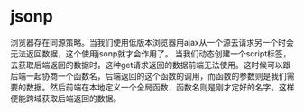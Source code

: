 # jsonp
浏览器存在同源策略。当我们使用低版本浏览器用ajax从一个源去请求另一个时会无法返回数据，这个使用jsonp就才会作用了。
当我们动态创建一个script标签，去获取后端返回的数据时，这种get请求返回的数据前端无法使用。这时候可以跟后端一起协商一个函数名，后端返回的这个函数的调用，而函数的参数则是我们需要的数据。然后前端在本地定义一个全局函数，函数名则是刚才定好的名字。这样便能跨域获取后端返回的数据。